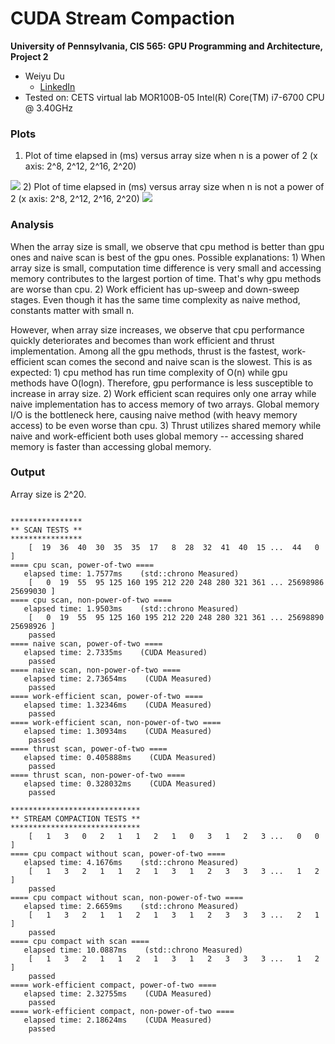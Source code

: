 CUDA Stream Compaction
======================

**University of Pennsylvania, CIS 565: GPU Programming and Architecture, Project 2**

* Weiyu Du
  * [LinkedIn](https://www.linkedin.com/in/weiyu-du/)
* Tested on: CETS virtual lab MOR100B-05 Intel(R) Core(TM) i7-6700 CPU @ 3.40GHz

### Plots
1) Plot of time elapsed in (ms) versus array size when n is a power of 2 (x axis: 2^8, 2^12, 2^16, 2^20)
<img src="https://github.com/WeiyuDu/Project2-Stream-Compaction/blob/master/img/hw2_pow2.png"/>
2) Plot of time elapsed in (ms) versus array size when n is not a power of 2 (x axis: 2^8, 2^12, 2^16, 2^20)
<img src="https://github.com/WeiyuDu/Project2-Stream-Compaction/blob/master/img/hw2_nonpow2.png"/>

### Analysis
When the array size is small, we observe that cpu method is better than gpu ones and naive scan is best of the gpu ones. Possible explanations: 1) When array size is small, computation time difference is very small and accessing memory contributes to the largest portion of time. That's why gpu methods are worse than cpu. 2) Work efficient has up-sweep and down-sweep stages. Even though it has the same time complexity as naive method, constants matter with small n.

However, when array size increases, we observe that cpu performance quickly deteriorates and becomes than work efficient and thrust implementation. Among all the gpu methods, thrust is the fastest, work-efficient scan comes the second and naive scan is the slowest. This is as expected: 1) cpu method has run time complexity of O(n) while gpu methods have O(logn). Therefore, gpu performance is less susceptible to increase in array size. 2) Work efficient scan requires only one array while naive implementation has to access memory of two arrays. Global memory I/O is the bottleneck here, causing naive method (with heavy memory access) to be even worse than cpu. 3) Thrust utilizes shared memory while naive and work-efficient both uses global memory -- accessing shared memory is faster than accessing global memory. 

### Output
Array size is 2^20.
````

****************
** SCAN TESTS **
****************
    [  19  36  40  30  35  35  17   8  28  32  41  40  15 ...  44   0 ]
==== cpu scan, power-of-two ====
   elapsed time: 1.7577ms    (std::chrono Measured)
    [   0  19  55  95 125 160 195 212 220 248 280 321 361 ... 25698986 25699030 ]
==== cpu scan, non-power-of-two ====
   elapsed time: 1.9503ms    (std::chrono Measured)
    [   0  19  55  95 125 160 195 212 220 248 280 321 361 ... 25698890 25698926 ]
    passed
==== naive scan, power-of-two ====
   elapsed time: 2.7335ms    (CUDA Measured)
    passed
==== naive scan, non-power-of-two ====
   elapsed time: 2.73654ms    (CUDA Measured)
    passed
==== work-efficient scan, power-of-two ====
   elapsed time: 1.32346ms    (CUDA Measured)
    passed
==== work-efficient scan, non-power-of-two ====
   elapsed time: 1.30934ms    (CUDA Measured)
    passed
==== thrust scan, power-of-two ====
   elapsed time: 0.405888ms    (CUDA Measured)
    passed
==== thrust scan, non-power-of-two ====
   elapsed time: 0.328032ms    (CUDA Measured)
    passed

*****************************
** STREAM COMPACTION TESTS **
*****************************
    [   1   3   0   2   1   1   2   1   0   3   1   2   3 ...   0   0 ]
==== cpu compact without scan, power-of-two ====
   elapsed time: 4.1676ms    (std::chrono Measured)
    [   1   3   2   1   1   2   1   3   1   2   3   3   3 ...   1   2 ]
    passed
==== cpu compact without scan, non-power-of-two ====
   elapsed time: 2.6659ms    (std::chrono Measured)
    [   1   3   2   1   1   2   1   3   1   2   3   3   3 ...   2   1 ]
    passed
==== cpu compact with scan ====
   elapsed time: 10.0887ms    (std::chrono Measured)
    [   1   3   2   1   1   2   1   3   1   2   3   3   3 ...   1   2 ]
    passed
==== work-efficient compact, power-of-two ====
   elapsed time: 2.32755ms    (CUDA Measured)
    passed
==== work-efficient compact, non-power-of-two ====
   elapsed time: 2.18624ms    (CUDA Measured)
    passed
````

